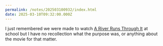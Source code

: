 ```yaml
---
permalink: /notes/202503100932/index.html
date: 2025-03-10T09:32:00.000Z
---
```


I just remembered we were made to watch [A River Runs Through It](https://en.wikipedia.org/wiki/A_River_Runs_Through_It_(film)) at school but I have no recollection what the purpose was, or anything about the movie for that matter.